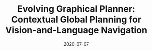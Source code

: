 ---
title: "Evolving Graphical Planner: Contextual Global Planning for Vision-and-Language Navigation"
date: 2020-07-07
draft: false
post_type: publication
authors: [zhiweid, karthikn, olgarus]
venue: NeurIPS 2020
tags: []
direct_link: https://arxiv.org/abs/2007.05655

code: https://github.com/Lucas2012/EvolvingGraphicalPlanner
link: https://arxiv.org/abs/2007.05655
---